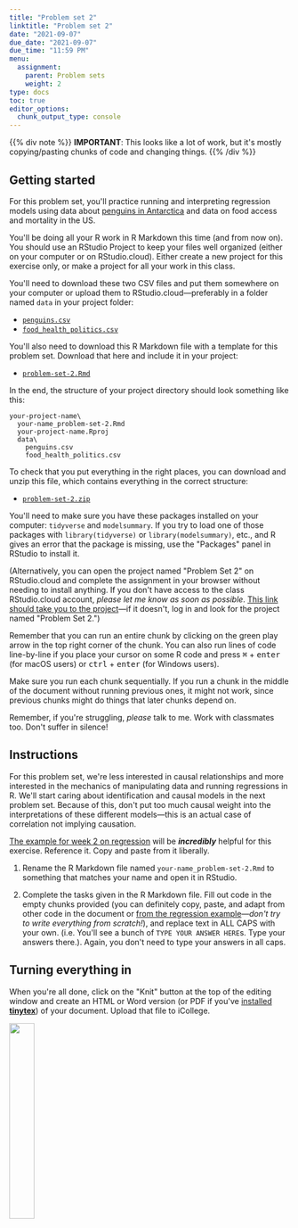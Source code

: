 ```yaml
---
title: "Problem set 2"
linktitle: "Problem set 2"
date: "2021-09-07"
due_date: "2021-09-07"
due_time: "11:59 PM"
menu:
  assignment:
    parent: Problem sets
    weight: 2
type: docs
toc: true
editor_options: 
  chunk_output_type: console
---
```




{{% div note %}}
**IMPORTANT**: This looks like a lot of work, but it's mostly copying/pasting chunks of code and changing things. 
{{% /div %}}

## Getting started

For this problem set, you'll practice running and interpreting regression models using data about [penguins in Antarctica](https://github.com/allisonhorst/palmerpenguins) and data on food access and mortality in the US.

You'll be doing all your R work in R Markdown this time (and from now on). You should use an RStudio Project to keep your files well organized (either on your computer or on RStudio.cloud). Either create a new project for this exercise only, or make a project for all your work in this class.

You'll need to download these two CSV files and put them somewhere on your computer or upload them to RStudio.cloud—preferably in a folder named `data` in your project folder:

- [<i class="fas fa-file-csv"></i> `penguins.csv`](/projects/problem-set-2/data/penguins.csv)
- [<i class="fas fa-file-csv"></i> `food_health_politics.csv`](/projects/problem-set-2/data/food_health_politics.csv)

You'll also need to download this R Markdown file with a template for this problem set. Download that here and include it in your project:

- [<i class="fab fa-r-project"></i> `problem-set-2.Rmd`](/projects/problem-set-2/your-name_problem-set-2.Rmd)

In the end, the structure of your project directory should look something like this:

```text
your-project-name\
  your-name_problem-set-2.Rmd
  your-project-name.Rproj
  data\
    penguins.csv
    food_health_politics.csv
```

To check that you put everything in the right places, you can download and unzip this file, which contains everything in the correct structure:

- [<i class="fas fa-file-archive"></i> `problem-set-2.zip`](/projects/problem-set-2.zip)

You'll need to make sure you have these packages installed on your computer: `tidyverse` and `modelsummary`. If you try to load one of those packages with `library(tidyverse)` or `library(modelsummary)`, etc., and R gives an error that the package is missing, use the "Packages" panel in RStudio to install it.

(Alternatively, you can open the project named "Problem Set 2" on RStudio.cloud and complete the assignment in your browser without needing to install anything. If you don't have access to the class RStudio.cloud account, *please let me know as soon as possible*. [This link should take you to the project](https://rstudio.cloud/spaces/160211/project/2761981)—if it doesn't, log in and look for the project named "Problem Set 2.")

Remember that you can run an entire chunk by clicking on the green play arrow in the top right corner of the chunk. You can also run lines of code line-by-line if you place your cursor on some R code and press <kbd>⌘</kbd> + <kbd>enter</kbd> (for macOS users) or <kbd>ctrl</kbd> + <kbd>enter</kbd> (for Windows users).

Make sure you run each chunk sequentially. If you run a chunk in the middle of the document without running previous ones, it might not work, since previous chunks might do things that later chunks depend on.

Remember, if you're struggling, *please* talk to me. Work with classmates too. Don't suffer in silence!


## Instructions

For this problem set, we're less interested in causal relationships and more interested in the mechanics of manipulating data and running regressions in R. We'll start caring about identification and causal models in the next problem set. Because of this, don't put too much causal weight into the interpretations of these different models—this is an actual case of correlation not implying causation.

[The example for week 2 on regression](/example/regression/) will be ***incredibly*** helpful for this exercise. Reference it. Copy and paste from it liberally.

1. Rename the R Markdown file named `your-name_problem-set-2.Rmd` to something that matches your name and open it in RStudio.

2. Complete the tasks given in the R Markdown file. Fill out code in the empty chunks provided (you can definitely copy, paste, and adapt from other code in the document or [from the regression example](/example/regression/)—*don't try to write everything from scratch!*), and replace text in ALL CAPS with your own. (i.e. You'll see a bunch of `TYPE YOUR ANSWER HERE`s. Type your answers there.). Again, you don't need to type your answers in all caps.


## Turning everything in

When you're all done, click on the "Knit" button at the top of the editing window and create an HTML or Word version (or PDF if you've [installed **tinytex**](/resource/install/#install-tinytex)) of your document. Upload that file to iCollege.

<img src="/img/assignments/knit-button.png" width="30%" />
